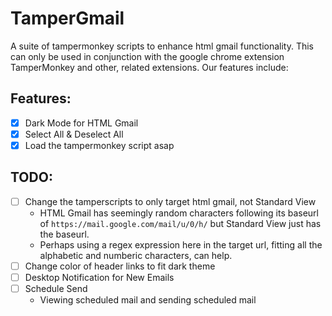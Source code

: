 # TamperGmail
A suite of tampermonkey scripts to enhance html gmail functionality. This can only be used in conjunction with the google chrome extension TamperMonkey and other, related extensions. Our features include:

## Features:
- [X] Dark Mode for HTML Gmail
- [X] Select All & Deselect All
- [X] Load the tampermonkey script asap

## TODO:
- [ ] Change the tamperscripts to only target html gmail, not Standard View
   * HTML Gmail has seemingly random characters following its baseurl of `https://mail.google.com/mail/u/0/h/` but Standard View just has the baseurl.
   * Perhaps using a regex expression here in the target url, fitting all the alphabetic and numberic characters, can help.
- [ ] Change color of header links to fit dark theme
- [ ] Desktop Notification for New Emails
- [ ] Schedule Send
    * Viewing scheduled mail and sending scheduled mail
